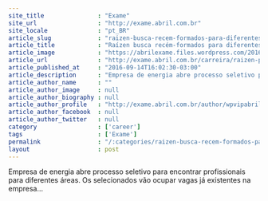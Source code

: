 ```yaml
---
site_title               : "Exame"
site_url                 : "http://exame.abril.com.br"
site_locale              : "pt_BR"
article_slug             : "raizen-busca-recem-formados-para-diferentes-areas-da-empresa"
article_title            : "Raízen busca recém-formados para diferentes áreas da empresa"
article_image            : "https://abrilexame.files.wordpress.com/2016/10/original_istock_84819163_810x455.jpg?quality=70&strip=all&w=810"
article_url              : "http://exame.abril.com.br/carreira/raizen-procura-jovens-para-preencher-vagas-ja-abertas/"
article_published_at     : "2016-09-14T16:02:30-03:00"
article_description      : "Empresa de energia abre processo seletivo para encontrar profissionais para diferentes áreas. Os selecionados vão ocupar vagas já existentes na empresa..."
article_author_name      : ""
article_author_image     : null
article_author_biography : null
article_author_profile   : "http://exame.abril.com.br/author/wpvipabril/"
article_author_facebook  : null
article_author_twitter   : null
category                 : ['career']
tags                     : ['Exame']
permalink                : "/:categories/raizen-busca-recem-formados-para-diferentes-areas-da-empresa/"
layout                   : post
---
```


Empresa de energia abre processo seletivo para encontrar profissionais para diferentes áreas. Os selecionados vão ocupar vagas já existentes na empresa...
